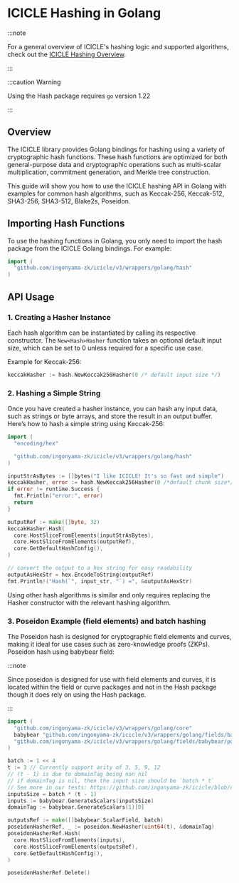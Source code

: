# ICICLE Hashing in Golang

:::note

For a general overview of ICICLE's hashing logic and supported algorithms, check out the [ICICLE Hashing Overview](api/cpp/hash.md).

:::

:::caution Warning

Using the Hash package requires `go` version 1.22

:::

## Overview

The ICICLE library provides Golang bindings for hashing using a variety of cryptographic hash functions. These hash functions are optimized for both general-purpose data and cryptographic operations such as multi-scalar multiplication, commitment generation, and Merkle tree construction.

This guide will show you how to use the ICICLE hashing API in Golang with examples for common hash algorithms, such as Keccak-256, Keccak-512, SHA3-256, SHA3-512, Blake2s, Poseidon.

## Importing Hash Functions

To use the hashing functions in Golang, you only need to import the hash package from the ICICLE Golang bindings. For example:

```go
import (
  "github.com/ingonyama-zk/icicle/v3/wrappers/golang/hash"
)
```

## API Usage

### 1. Creating a Hasher Instance

Each hash algorithm can be instantiated by calling its respective constructor. The `New<Hash>Hasher` function takes an optional default input size, which can be set to 0 unless required for a specific use case.

Example for Keccak-256:

```go
keccakHasher := hash.NewKeccak256Hasher(0 /* default input size */)
```

### 2. Hashing a Simple String

Once you have created a hasher instance, you can hash any input data, such as strings or byte arrays, and store the result in an output buffer.
Here’s how to hash a simple string using Keccak-256:

```go
import (
  "encoding/hex"

  "github.com/ingonyama-zk/icicle/v3/wrappers/golang/hash"
)

inputStrAsBytes := []bytes("I like ICICLE! It's so fast and simple")
keccakHasher, error := hash.NewKeccak256Hasher(0 /*default chunk size*/)
if error != runtime.Success {
  fmt.Println("error:", error)
  return
}

outputRef := make([]byte, 32)
keccakHasher.Hash(
  core.HostSliceFromElements(inputStrAsBytes),
  core.HostSliceFromElements(outputRef),
  core.GetDefaultHashConfig(),
)

// convert the output to a hex string for easy readability
outputAsHexStr = hex.EncodeToString(outputRef)
fmt.Println!("Hash(`", input_str, "`) =", &outputAsHexStr)
```

Using other hash algorithms is similar and only requires replacing the Hasher constructor with the relevant hashing algorithm.

### 3. Poseidon Example (field elements) and batch hashing

The Poseidon hash is designed for cryptographic field elements and curves, making it ideal for use cases such as zero-knowledge proofs (ZKPs). Poseidon hash using babybear field:

:::note

Since poseidon is designed for use with field elements and curves, it is located within the field or curve packages and not in the Hash package though it does rely on using the Hash package.

:::

```go
import (
  "github.com/ingonyama-zk/icicle/v3/wrappers/golang/core"
  babybear "github.com/ingonyama-zk/icicle/v3/wrappers/golang/fields/babybear"
  "github.com/ingonyama-zk/icicle/v3/wrappers/golang/fields/babybear/poseidon"
)

batch := 1 << 4
t := 3 // Currently support arity of 3, 5, 9, 12
// (t - 1) is due to domainTag being non nil
// if domainTag is nil, then the input size should be `batch * t`
// See more in our tests: https://github.com/ingonyama-zk/icicle/blob/docs/v3/golang/poseidon/wrappers/golang/curves/bn254/tests/poseidon_test.go#L23-L27
inputsSize = batch * (t - 1)
inputs := babybear.GenerateScalars(inputsSize)
domainTag := babybear.GenerateScalars(1)[0]

outputsRef := make([]babybear.ScalarField, batch)
poseidonHasherRef, _ := poseidon.NewHasher(uint64(t), &domainTag)
poseidonHasherRef.Hash(
  core.HostSliceFromElements(inputs),
  core.HostSliceFromElements(outputsRef),
  core.GetDefaultHashConfig(),
)

poseidonHasherRef.Delete()
```
